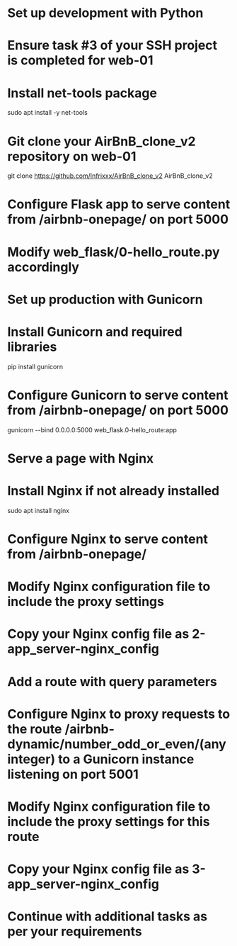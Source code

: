 # Set up development with Python
# Ensure task #3 of your SSH project is completed for web-01
# Install net-tools package
sudo apt install -y net-tools

# Git clone your AirBnB_clone_v2 repository on web-01
git clone <https://github.com/Infrixxx/AirBnB_clone_v2> AirBnB_clone_v2

# Configure Flask app to serve content from /airbnb-onepage/ on port 5000
# Modify web_flask/0-hello_route.py accordingly

# Set up production with Gunicorn
# Install Gunicorn and required libraries
pip install gunicorn <other dependencies>

# Configure Gunicorn to serve content from /airbnb-onepage/ on port 5000
gunicorn --bind 0.0.0.0:5000 web_flask.0-hello_route:app

# Serve a page with Nginx
# Install Nginx if not already installed
sudo apt install nginx

# Configure Nginx to serve content from /airbnb-onepage/
# Modify Nginx configuration file to include the proxy settings
# Copy your Nginx config file as 2-app_server-nginx_config

# Add a route with query parameters
# Configure Nginx to proxy requests to the route /airbnb-dynamic/number_odd_or_even/(any integer) to a Gunicorn instance listening on port 5001
# Modify Nginx configuration file to include the proxy settings for this route
# Copy your Nginx config file as 3-app_server-nginx_config

# Continue with additional tasks as per your requirements

